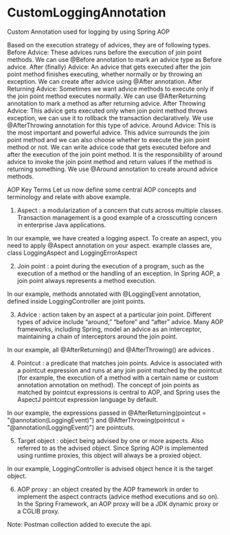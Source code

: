 # CustomLoggingAnnotation
Custom Annotation used for logging by using Spring AOP

Based on the execution strategy of advices, they are of following types.
Before Advice: These advices runs before the execution of join point methods. We can use @Before annotation to mark an advice type as Before advice.
After (finally) Advice: An advice that gets executed after the join point method finishes executing, whether normally or by throwing an exception. We can create after advice using @After annotation.
After Returning Advice: Sometimes we want advice methods to execute only if the join point method executes normally. We can use @AfterReturning annotation to mark a method as after returning advice.
After Throwing Advice: This advice gets executed only when join point method throws exception, we can use it to rollback the transaction declaratively. We use @AfterThrowing annotation for this type of advice.
Around Advice: This is the most important and powerful advice. This advice surrounds the join point method and we can also choose whether to execute the join point method or not. We can write advice code that gets executed before and after the execution of the join point method. It is the responsibility of around advice to invoke the join point method and return values if the method is returning something. We use @Around annotation to create around advice methods.

AOP Key Terms
Let us now define some central AOP concepts and terminology and relate with above example.
1) Aspect : a modularization of a concern that cuts across multiple classes. Transaction management is a good example of a crosscutting concern in enterprise Java applications.

In our example, we have created a logging aspect. To create an aspect, you need to apply @Aspect annotation on your aspect.
example classes are,  class LoggingAspect and LoggingErrorAspect

2) Join point : a point during the execution of a program, such as the execution of a method or the handling of an exception. In Spring AOP, a join point always represents a method execution.

In our example, methods annotated with @LoggingEvent annotation, defined inside LoggingController are joint points.

3) Advice : action taken by an aspect at a particular join point. Different types of advice include “around,” “before” and “after” advice. Many AOP frameworks, including Spring, model an advice as an interceptor, maintaining a chain of interceptors around the join point.

In our example, all @AfterReturning() and @AfterThrowing()  are advices .

4) Pointcut : a predicate that matches join points. Advice is associated with a pointcut expression and runs at any join point matched by the pointcut (for example, the execution of a method with a certain name or custom annotation annotation on method). The concept of join points as matched by pointcut expressions is central to AOP, and Spring uses the AspectJ pointcut expression language by default.

In our example, the expressions passed in @AfterReturning(pointcut = "@annotation(LoggingEvent)") and @AfterThrowing(pointcut = "@annotation(LoggingEvent)")   are pointcuts.

5) Target object : object being advised by one or more aspects. Also referred to as the advised object. Since Spring AOP is implemented using runtime proxies, this object will always be a proxied object.

In our example, LoggingController is advised object hence it is the target object.

6) AOP proxy : an object created by the AOP framework in order to implement the aspect contracts (advice method executions and so on). In the Spring Framework, an AOP proxy will be a JDK dynamic proxy or a CGLIB proxy.

Note: Postman collection  added to execute the api.
